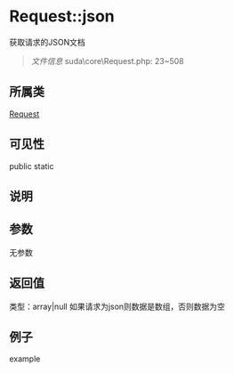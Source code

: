 # Request::json
获取请求的JSON文档
> *文件信息* suda\core\Request.php: 23~508
## 所属类 

[Request](../Request.md)

## 可见性

  public  static
## 说明



## 参数

无参数
## 返回值
 
类型：array|null
 如果请求为json则数据是数组，否则数据为空
## 例子

example